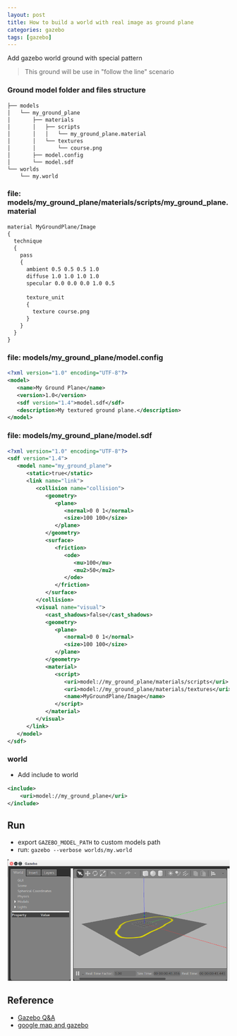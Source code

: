 ```yaml
---
layout: post
title: How to build a world with real image as ground plane
categories: gazebo
tags: [gazebo]
---
```


Add gazebo world ground with special pattern

> This ground will be use in "follow the line" scenario 

### Ground model folder and files structure
~~~
├── models
│   └── my_ground_plane
│       ├── materials
│       │   ├── scripts
│       │   │   └── my_ground_plane.material
│       │   └── textures
│       │       └── course.png
│       ├── model.config
│       └── model.sdf
└── worlds
    └── my.world
~~~

### file: models/my_ground_plane/materials/scripts/my_ground_plane.material
~~~
material MyGroundPlane/Image
{
  technique
  {
    pass
    {
      ambient 0.5 0.5 0.5 1.0
      diffuse 1.0 1.0 1.0 1.0
      specular 0.0 0.0 0.0 1.0 0.5

      texture_unit
      {
        texture course.png
      }
    }
  }
}
~~~

### file: models/my_ground_plane/model.config
~~~xml
<?xml version="1.0" encoding="UTF-8"?>
<model>
   <name>My Ground Plane</name>
   <version>1.0</version>
   <sdf version="1.4">model.sdf</sdf>
   <description>My textured ground plane.</description>
</model>
~~~

### file: models/my_ground_plane/model.sdf
~~~xml
<?xml version="1.0" encoding="UTF-8"?>
<sdf version="1.4">
   <model name="my_ground_plane">
      <static>true</static>
      <link name="link">
         <collision name="collision">
            <geometry>
               <plane>
                  <normal>0 0 1</normal>
                  <size>100 100</size>
               </plane>
            </geometry>
            <surface>
               <friction>
                  <ode>
                     <mu>100</mu>
                     <mu2>50</mu2>
                  </ode>
               </friction>
            </surface>
         </collision>
         <visual name="visual">
            <cast_shadows>false</cast_shadows>
            <geometry>
               <plane>
                  <normal>0 0 1</normal>
                  <size>100 100</size>
               </plane>
            </geometry>
            <material>
               <script>
                  <uri>model://my_ground_plane/materials/scripts</uri>
                  <uri>model://my_ground_plane/materials/textures</uri>
                  <name>MyGroundPlane/Image</name>
               </script>
            </material>
         </visual>
      </link>
   </model>
</sdf>
~~~


### world
- Add include to world
  
~~~xml
<include>
    <uri>model://my_ground_plane</uri>
</include>
~~~

## Run
- export `GAZEBO_MODEL_PATH` to custom models path
- run: `gazebo --verbose worlds/my.world`

![](/images/2018-12-02-22-16-33.png)
## Reference 
- [Gazebo Q&A](http://answers.gazebosim.org/question/4761/how-to-build-a-world-with-real-image-as-ground-plane/)
- [google map and gazebo](http://gazebosim.org/tutorials?tut=static_map_plugin&cat=build_world)

